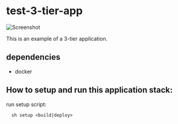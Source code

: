 # test-3-tier-app

![Screenshot](doc/architecture_diagram.drawio)

This is an example of a 3-tier application.

## dependencies
* docker


## How to setup and run this application stack:

run setup script:
```
  sh setup <build|deploy>
```
